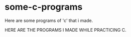 # some-c-programs
Here are some programs of 'c' that i made.


HERE ARE THE PROGRAMS I MADE WHILE PRACTICING C.
